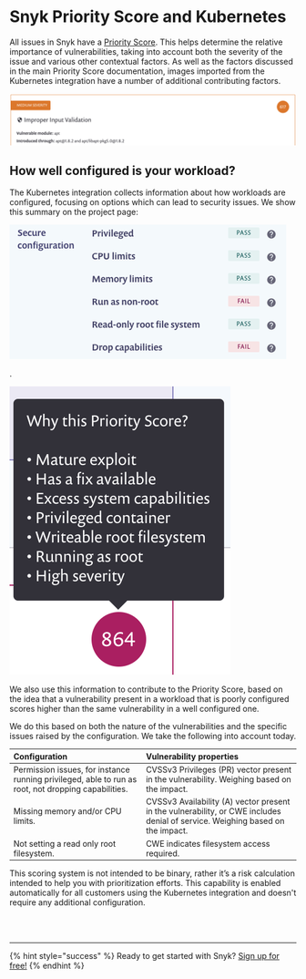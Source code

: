 # Snyk Priority Score and Kubernetes

All issues in Snyk have a [Priority Score](https://support.snyk.io/hc/en-us/articles/360009884837). This helps determine the relative importance of vulnerabilities, taking into account both the severity of the issue and various other contextual factors. As well as the factors discussed in the main Priority Score documentation, images imported from the Kubernetes integration have a number of additional contributing factors.

![](../../../.gitbook/assets/screenshot_2020-06-23_at_09.09.52.png)

## How well configured is your workload?

The Kubernetes integration collects information about how workloads are configured, focusing on options which can lead to security issues. We show this summary on the project page:

![](../../../.gitbook/assets/screenshot_2020-06-23_at_09.10.39.png)

.

![](../../../.gitbook/assets/image-1.png)

We also use this information to contribute to the Priority Score, based on the idea that a vulnerability present in a workload that is poorly configured scores higher than the same vulnerability in a well configured one.

We do this based on both the nature of the vulnerabilities and the specific issues raised by the configuration. We take the following into account today.

| **Configuration** | **Vulnerability properties** |
| :--- | :--- |
| Permission issues, for instance running privileged, able to run as root, not dropping capabilities. | CVSSv3 Privileges \(PR\) vector present in the vulnerability. Weighing based on the impact. |
| Missing memory and/or CPU limits. | CVSSv3 Availability \(A\) vector present in the vulnerability, or CWE includes denial of service. Weighing based on the impact. |
| Not setting a read only root filesystem. | CWE indicates filesystem access required. |

This scoring system is not intended to be binary, rather it’s a risk calculation intended to help you with prioritization efforts. This capability is enabled automatically for all customers using the Kubernetes integration and doesn't require any additional configuration.

 
<br><br><hr>

{% hint style="success" %}
Ready to get started with Snyk? [Sign up for free!](https://snyk.io/login?cta=sign-up&loc=footer&page=support_docs_page)
{% endhint %}